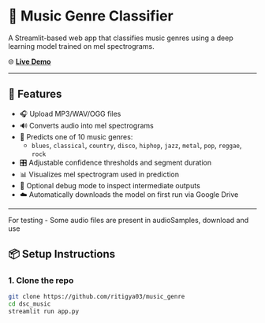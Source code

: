 # 🎵 Music Genre Classifier

A Streamlit-based web app that classifies music genres using a deep learning model trained on mel spectrograms.

🌐 **[Live Demo](https://musicgenre-zm2vlwg4wd3taaymeqhfk2.streamlit.app/)**  


---

## 🚀 Features

- 🎧 Upload MP3/WAV/OGG files
- 🔊 Converts audio into mel spectrograms
- 🧠 Predicts one of 10 music genres:
  - `blues`, `classical`, `country`, `disco`, `hiphop`, `jazz`, `metal`, `pop`, `reggae`, `rock`
- 🎛️ Adjustable confidence thresholds and segment duration
- 📊 Visualizes mel spectrogram used in prediction
- 🐛 Optional debug mode to inspect intermediate outputs
- ☁️ Automatically downloads the model on first run via Google Drive

---

For testing - Some audio files are present in audioSamples, download and use

## 📦 Setup Instructions

### 1. Clone the repo

```bash
git clone https://github.com/ritigya03/music_genre
cd dsc_music
streamlit run app.py

